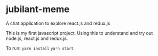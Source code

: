 # jubilant-meme
A chat application to explore react.js and redux.js

This is my first javascript project. Using this to understand and try out node.js, react.js and redux.js.

To run:
```yarn install```
```yarn start```
